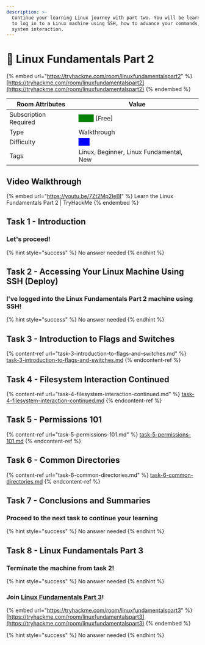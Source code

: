 ```yaml
---
description: >-
  Continue your learning Linux journey with part two. You will be learning how
  to log in to a Linux machine using SSH, how to advance your commands, file
  system interaction.
---
```


# 🐧 Linux Fundamentals Part 2

{% embed url="https://tryhackme.com/room/linuxfundamentalspart2" %}
[https://tryhackme.com/room/linuxfundamentalspart2](https://tryhackme.com/room/linuxfundamentalspart2)
{% endembed %}



| Room Attributes       | Value                                                                   |
| --------------------- | ----------------------------------------------------------------------- |
| Subscription Required |  <mark style="color:green;background-color:green;">False</mark> \[Free] |
| Type                  | Walkthrough                                                             |
| Difficulty            |  <mark style="color:blue;background-color:blue;">Info</mark>            |
| Tags                  | Linux, Beginner, Linux Fundamental, New                                 |



## Video Walkthrough

{% embed url="https://youtu.be/7Zt2Mp2IeBI" %}
Learn the Linux Fundamentals Part 2 | TryHackMe
{% endembed %}

## Task 1 - Introduction

### Let's proceed!

{% hint style="success" %}
No answer needed
{% endhint %}

## Task 2 - Accessing Your Linux Machine Using SSH (Deploy)

### I've logged into the Linux Fundamentals Part 2 machine using SSH!

{% hint style="success" %}
No answer needed
{% endhint %}

## Task 3 - Introduction to Flags and Switches

{% content-ref url="task-3-introduction-to-flags-and-switches.md" %}
[task-3-introduction-to-flags-and-switches.md](task-3-introduction-to-flags-and-switches.md)
{% endcontent-ref %}

## Task 4 - Filesystem Interaction Continued

{% content-ref url="task-4-filesystem-interaction-continued.md" %}
[task-4-filesystem-interaction-continued.md](task-4-filesystem-interaction-continued.md)
{% endcontent-ref %}

## Task 5 - Permissions 101

{% content-ref url="task-5-permissions-101.md" %}
[task-5-permissions-101.md](task-5-permissions-101.md)
{% endcontent-ref %}

## Task 6 - Common Directories

{% content-ref url="task-6-common-directories.md" %}
[task-6-common-directories.md](task-6-common-directories.md)
{% endcontent-ref %}

## Task 7 - Conclusions and Summaries

### Proceed to the next task to continue your learning

{% hint style="success" %}
No answer needed
{% endhint %}

## Task 8 - Linux Fundamentals Part 3

### Terminate the machine from task 2!

{% hint style="success" %}
No answer needed
{% endhint %}

### Join [Linux Fundamentals Part 3](../linux-fundamentals-or-part-3/)!

{% embed url="https://tryhackme.com/room/linuxfundamentalspart3" %}
[https://tryhackme.com/room/linuxfundamentalspart3](https://tryhackme.com/room/linuxfundamentalspart3)
{% endembed %}

{% hint style="success" %}
No answer needed
{% endhint %}

